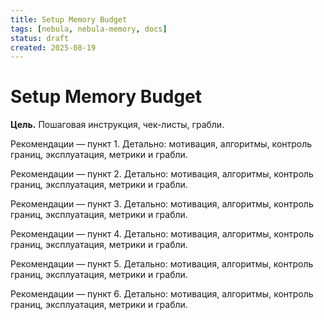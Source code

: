 ```yaml
---
title: Setup Memory Budget
tags: [nebula, nebula-memory, docs]
status: draft
created: 2025-08-19
---
```


# Setup Memory Budget

**Цель.** Пошаговая инструкция, чек-листы, грабли.

Рекомендации — пункт 1. Детально: мотивация, алгоритмы, контроль границ, эксплуатация, метрики и грабли.

Рекомендации — пункт 2. Детально: мотивация, алгоритмы, контроль границ, эксплуатация, метрики и грабли.

Рекомендации — пункт 3. Детально: мотивация, алгоритмы, контроль границ, эксплуатация, метрики и грабли.

Рекомендации — пункт 4. Детально: мотивация, алгоритмы, контроль границ, эксплуатация, метрики и грабли.

Рекомендации — пункт 5. Детально: мотивация, алгоритмы, контроль границ, эксплуатация, метрики и грабли.

Рекомендации — пункт 6. Детально: мотивация, алгоритмы, контроль границ, эксплуатация, метрики и грабли.
